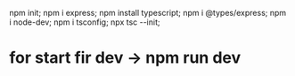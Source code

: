 npm init;
npm i express;
npm install typescript;
npm i @types/express;
npm i node-dev;
npm i tsconfig;
npx tsc --init;

# for start fir dev -> npm run dev

